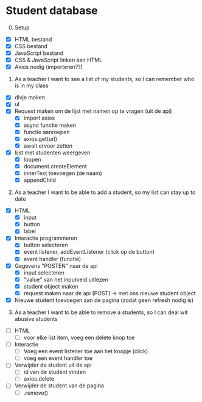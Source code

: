 # Student database

0. Setup

- [x] HTML bestand
- [x] CSS bestand
- [x] JavaScript bestand
- [x] CSS & JavaScript linken aan HTML
- [x] Axios nodig (importeren??)

1. As a teacher I want to see a list of my students, so I can remember who is in my class

- [x] divje maken
- [x] ul
- [x] Request maken om de lijst met namen op te vragen (uit de api)
  - [x] import axios
  - [x] async functie maken
  - [x] functie aanroepen
  - [x] axios.get(url)
  - [x] await ervoor zetten
- [x] lijst met studenten weergeven
  - [x] loopen
  - [x] document.createElement
  - [x] innerText toevoegen (de naam)
  - [x] appendChild

2. As a teacher I want to be able to add a student, so my list can stay up to date

- [x] HTML
  - [x] input
  - [x] button
  - [x] label
- [x] Interactie programmeren
  - [x] button selecteren
  - [x] event listener, addEventListener (click op de button)
  - [x] event handler (functie)
- [x] Gegevens "POSTEN" naar de api
  - [x] input selecteren
  - [x] "value" van het inputveld uitlezen
  - [x] student object maken
  - [x] request maken naar de api (POST) -> met ons nieuwe student object
- [x] Nieuwe student toevoegen aan de pagina (zodat geen refresh nodig is)

3. As a teacher I want to be able to remove a students, so I can deal wit abusive students

- [ ] HTML
  - [ ] voor elke list item, voeg een delete knop toe
- [ ] Interactie
  - [ ] Voeg een event listener toe aan het knopje (click)
  - [ ] voeg een event handler toe
- [ ] Verwijder de student uit de api
  - [ ] id van de student vinden
  - [ ] axios.delete
- [ ] Verwijder de student van de pagina
  - [ ] .remove()
